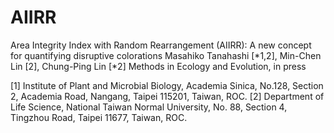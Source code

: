 # AIIRR

Area Integrity Index with Random Rearrangement (AIIRR): A new concept for quantifying disruptive colorations
Masahiko Tanahashi [*1,2], Min-Chen Lin [2], Chung-Ping Lin [*2]
Methods in Ecology and Evolution, in press

[1] Institute of Plant and Microbial Biology, Academia Sinica, No.128, Section 2, Academia Road, Nangang, Taipei 115201, Taiwan, ROC. 
[2] Department of Life Science, National Taiwan Normal University, No. 88, Section 4, Tingzhou Road, Taipei 11677, Taiwan, ROC. 
